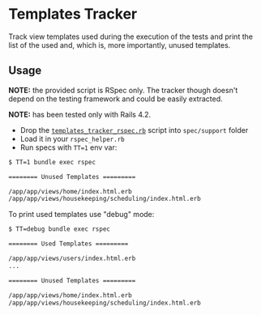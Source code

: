 # Templates Tracker

Track view templates used during the execution of the tests and print the list of the used and, which is, more importantly, unused templates.

## Usage

**NOTE:** the provided script is RSpec only. The tracker though doesn't depend on the testing framework and could be easily extracted.

**NOTE:** has been tested only with Rails 4.2.

- Drop the [`templates_tracker_rspec.rb`](./templates_tracker_rspec.rb) script into `spec/support` folder
- Load it in your `rspec_helper.rb`
- Run specs with `TT=1` env var:

```sh
$ TT=1 bundle exec rspec

======== Unused Templates =========

/app/app/views/home/index.html.erb
/app/app/views/housekeeping/scheduling/index.html.erb
```

To print used templates use "debug" mode:

```sh
$ TT=debug bundle exec rspec

======== Used Templates =========

/app/app/views/users/index.html.erb
...

======== Unused Templates =========

/app/app/views/home/index.html.erb
/app/app/views/housekeeping/scheduling/index.html.erb
```
